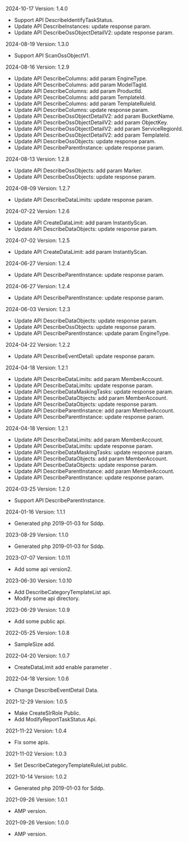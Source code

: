 2024-10-17 Version: 1.4.0
- Support API DescribeIdentifyTaskStatus.
- Update API DescribeInstances: update response param.
- Update API DescribeOssObjectDetailV2: update response param.


2024-08-19 Version: 1.3.0
- Support API ScanOssObjectV1.


2024-08-16 Version: 1.2.9
- Update API DescribeColumns: add param EngineType.
- Update API DescribeColumns: add param ModelTagId.
- Update API DescribeColumns: add param ProductId.
- Update API DescribeColumns: add param TemplateId.
- Update API DescribeColumns: add param TemplateRuleId.
- Update API DescribeColumns: update response param.
- Update API DescribeOssObjectDetailV2: add param BucketName.
- Update API DescribeOssObjectDetailV2: add param ObjectKey.
- Update API DescribeOssObjectDetailV2: add param ServiceRegionId.
- Update API DescribeOssObjectDetailV2: add param TemplateId.
- Update API DescribeOssObjects: update response param.
- Update API DescribeParentInstance: update response param.


2024-08-13 Version: 1.2.8
- Update API DescribeOssObjects: add param Marker.
- Update API DescribeOssObjects: update response param.


2024-08-09 Version: 1.2.7
- Update API DescribeDataLimits: update response param.


2024-07-22 Version: 1.2.6
- Update API CreateDataLimit: add param InstantlyScan.
- Update API DescribeDataObjects: update response param.


2024-07-02 Version: 1.2.5
- Update API CreateDataLimit: add param InstantlyScan.


2024-06-27 Version: 1.2.4
- Update API DescribeParentInstance: update response param.


2024-06-27 Version: 1.2.4
- Update API DescribeParentInstance: update response param.


2024-06-03 Version: 1.2.3
- Update API DescribeDataObjects: update response param.
- Update API DescribeOssObjects: update response param.
- Update API DescribeParentInstance: update param EngineType.


2024-04-22 Version: 1.2.2
- Update API DescribeEventDetail: update response param.


2024-04-18 Version: 1.2.1
- Update API DescribeDataLimits: add param MemberAccount.
- Update API DescribeDataLimits: update response param.
- Update API DescribeDataMaskingTasks: update response param.
- Update API DescribeDataObjects: add param MemberAccount.
- Update API DescribeDataObjects: update response param.
- Update API DescribeParentInstance: add param MemberAccount.
- Update API DescribeParentInstance: update response param.


2024-04-18 Version: 1.2.1
- Update API DescribeDataLimits: add param MemberAccount.
- Update API DescribeDataLimits: update response param.
- Update API DescribeDataMaskingTasks: update response param.
- Update API DescribeDataObjects: add param MemberAccount.
- Update API DescribeDataObjects: update response param.
- Update API DescribeParentInstance: add param MemberAccount.
- Update API DescribeParentInstance: update response param.


2024-03-25 Version: 1.2.0
- Support API DescribeParentInstance.


2024-01-16 Version: 1.1.1
- Generated php 2019-01-03 for Sddp.

2023-08-29 Version: 1.1.0
- Generated php 2019-01-03 for Sddp.

2023-07-07 Version: 1.0.11
- Add some api version2.

2023-06-30 Version: 1.0.10
- Add DescribeCategoryTemplateList api.
- Modify some api directory.

2023-06-29 Version: 1.0.9
- Add some public api.

2022-05-25 Version: 1.0.8
- SampleSize add.

2022-04-20 Version: 1.0.7
- CreateDataLimit add enable parameter .

2022-04-18 Version: 1.0.6
- Change DescribeEventDetail Data.

2021-12-29 Version: 1.0.5
- Make CreateSlrRole Public.
- Add ModifyReportTaskStatus Api.

2021-11-22 Version: 1.0.4
- Fix some apis.

2021-11-02 Version: 1.0.3
- Set DescribeCategoryTemplateRuleList public.

2021-10-14 Version: 1.0.2
- Generated php 2019-01-03 for Sddp.

2021-09-26 Version: 1.0.1
- AMP version.

2021-09-26 Version: 1.0.0
- AMP version.

